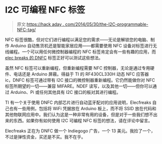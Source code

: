 # I2C 可编程 NFC 标签

> 原文:[https://hack aday . com/2014/05/30/the-I2C-programmable-NFC-tag/](https://hackaday.com/2014/05/30/the-i2c-programmable-nfc-tag/)

NFC 标签很酷，但对它们进行编程以满足您的需求——无论是解锁您的电脑、制作 Arduino 自动售货机还是智能家居应用——都需要使用 NFC 设备对标签进行无线编程。一个可以用任何微控制器编程的 NFC 标签肯定会有一些有趣的应用，而[elec breaks 的 DNFC](http://www.elecfreaks.com/6730.html) 标签正好可以测试这些想法。

虽然 NFC 标签可以重新编程，但重新编程需要 NFC 控制器，无论是通过专用硬件、电话还是 Arduino 屏蔽。得益于 TI 的 RF430CL330H 动态 NFC 应答器 ic，DNFC 标签可通过带有 I2C 接口的微控制器重新编程。它仍然能做你对 NFC 标签所期望的一切——兼容 MIFARE。NDEF 读写，以及其他一切——但你可以通过 Arduino、Pi 或任何其他具有 I2C 接口的板对其进行编程。

TI 有一个关于使用 DNFC 内部芯片进行自动蓝牙配对的应用说明，Elecfreaks 自己也有一些用例，包括将 WiFi 凭据放在 Arduino 板上，而不将 SSID 放在代码和其他物联网应用中。我们认为这是一种非常有用的设备，但是对于一些我们想不出来的东西。如果你有如何使用 I2C 可编程 NFC 标签的想法，请在评论中留言。

Elecfreaks 正在为 DNFC 做一个 Indiegogo 广告，一个 13 美元。我捡了一个，不过是弹性资金，买还是不买。我不在乎。